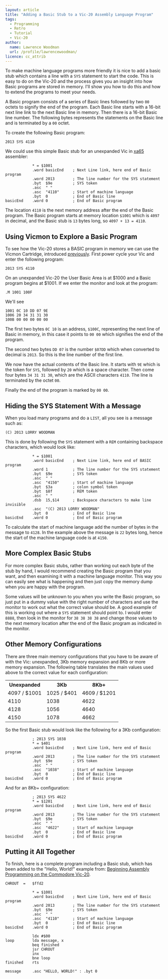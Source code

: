 ```yaml
---
layout: article
title: "Adding a Basic Stub to a Vic-20 Assembly Language Program"
tags:
  - Programming
  - Retro
  - Tutorial
  - Vic-20
author:
  name: Lawrence Woodman
  url: /profile/lawrencewoodman/
licence: cc_attrib
---
```


To make machine language programs more friendly it is nice to add a basic stub which contains a line with a `SYS` statement to start the code.  This is easy to do on the Vic-20 and the process gives you an insight into how Basic programs are stored in memory.  I'll show you how to do this and how to extend the programs to meet your needs.

A Basic program consists of a series of Basic lines followed by two `00` octets to signify the end of the program.  Each Basic line starts with a 16-bit next line link to the next Basic line in memory. Then there is a 16-bit Basic line number.  The following bytes represents the statements on the Basic line and is terminated by a `00` octet.

To create the following Basic program:

    2013 SYS 4110

We could use this simple Basic stub for an unexpanded Vic in [xa65](http://www.floodgap.com/retrotech/xa/) assembler:

                * = $1001
                .word basicEnd    ; Next Line link, here end of Basic program
                .word 2013        ; The line number for the SYS statement
                .byt  $9e         ; SYS token
                .asc  " "
                .asc  "4110"      ; Start of machine language
                .byt  0           ; End of Basic line
    basicEnd    .word 0           ; End of Basic program


The location `4110` is the next memory address after the end of the Basic program.  The Basic program starts at memory location `$1001` which is `4097` in decimal, and the Basic stub is `13` bytes long, so `4097 + 13 = 4110`.


## Using Vicmon to Explore a Basic Program
To see how the Vic-20 stores a BASIC program in memory we can use the Vicmon Cartridge, introduced [previously](/2013/04/16/beginning-assembly-programming-on-the-commodore-vic-20/ "Beginning Assembly Programming on the Commodore Vic-20").  First power cycle your Vic and enter the following program:

    2013 SYS 4110

On an unexpanded Vic-20 the User Basic Area is at $1000 and a Basic program begins at $1001.  If we enter the monitor and look at the program:

    .M 1001 100F

We'll see

    1001 0C 10 DD 07 9E
    1006 20 34 31 31 30
    100B 00 00 00 00 00

The first two bytes `0C 10` is an address, `$100C`, representing the next line of Basic in memory, in this case it points to `00 00` which signifies the end of the program.

The second two bytes `DD 07` is the number `$07DD` which when converted to decimal is `2013`.  So this is the line number of the first line.

We now have the actual contents of the Basic line.  It starts with `9E` which is the token for `SYS`, followed by `20` which is a space character.  Then come four bytes `34 31 31 30`, which are the ASCII characters `4110`.  The line is terminated by the octet `00`.

Finally the end of the program is marked by `00 00`.


## Hiding the SYS Statement With a Message
When you load many programs and do a `LIST`, all you see is a message such as:

    (C) 2013 LORRY WOODMAN

This is done by following the `SYS` statement with a `REM` containing backspace characters, which would look like:

                * = $1001
                .word basicEnd    ; Next Line link, here end of BASIC program
                .word 1           ; The line number for the SYS statement
                .byt  $9e         ; SYS token
                .asc  " "
                .asc  "4150"      ; Start of machine language
                .byt  $3a         ; colon symbol token
                .byt  $8f         ; REM token
                .asc  " "
                .dsb  15,$14      ; Backspace characters to make line invisible
                .asc  "(C) 2013 LORRY WOODMAN"
                .byt  0           ; End of Basic line
    basicEnd    .word 0           ; End of Basic program

To calculate the start of machine language add the number of bytes in the message to `4128`.  In the example above the message is `22` bytes long, hence the start of the machine language code is at `4150`.

## More Complex Basic Stubs
For more complex Basic stubs, rather than working out each byte of the stub by hand, I would recommend creating the Basic program that you want, and then examining it with a machine language monitor.  This way you can easily see what is happening and then just copy the memory dump when you are happy with the program.

Some values will be unknown to you when you write the Basic program, so just put in a dummy value with the right number of characters and use the monitor to work out what the correct value should be.  A good example of this is working out where a `SYS` statement should point to.  I would enter `8888`, then look in the monitor for `38 38 38 38` and change those values to the next memory location after the end of the Basic program as indicated in the monitor.

## Other Memory Configurations
There are three main memory configurations that you have to be aware of with the Vic: unexpanded, 3Kb memory expansion and 8Kb or more memory expansion.  The following table translates the main values used above to the correct value for each configuration:

<table class="neatTable">
  <tr><th>Unexpanded</th><th>3Kb</th><th>8Kb+</th></tr>
  <tr><td>4097 / $1001</td><td>1025 / $401</td><td>4609 / $1201</td></tr>
  <tr><td>4110</td><td>1038</td><td>4622</td></tr>
  <tr><td>4128</td><td>1056</td><td>4640</td></tr>
  <tr><td>4150</td><td>1078</td><td>4662</td></tr>
</table>

So the first Basic stub would look like the following for a 3Kb configuration:

                ; 2013 SYS 1038
                * = $401
                .word basicEnd    ; Next Line link, here end of Basic program
                .word 2013        ; The line number for the SYS statement
                .byt  $9e         ; SYS token
                .asc  " "
                .asc  "1038"      ; Start of machine language
                .byt  0           ; End of Basic line
    basicEnd    .word 0           ; End of Basic program

And for an 8Kb+ configuration:

                ; 2013 SYS 4622
                * = $1201
                .word basicEnd    ; Next Line link, here end of Basic program
                .word 2013        ; The line number for the SYS statement
                .byt  $9e         ; SYS token
                .asc  " "
                .asc  "4622"      ; Start of machine language
                .byt  0           ; End of Basic line
    basicEnd    .word 0           ; End of Basic program

## Putting it All Together
To finish, here is a complete program including a Basic stub, which has been added to the "Hello, World!" example from: [Beginning Assembly Programming on the Commodore Vic-20](/2013/04/16/beginning-assembly-programming-on-the-commodore-vic-20).


    CHROUT  =   $ffd2

                * = $1001
                .word basicEnd    ; Next Line link, here end of Basic program
                .word 2013        ; The line number for the SYS statement
                .byt  $9e         ; SYS token
                .asc  " "
                .asc  "4110"      ; Start of machine language
                .byt  0           ; End of Basic line
    basicEnd    .word 0           ; End of Basic program

                ldx #$00
    loop        lda message, x
                beq finished
                jsr CHROUT
                inx
                bne loop
    finished    rts

    message     .asc "HELLO, WORLD!" : .byt 0
